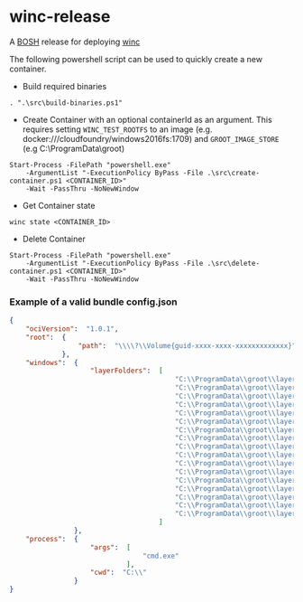 # winc-release

A [BOSH](http://docs.cloudfoundry.org/bosh/) release for deploying [winc](https://github.com/cloudfoundry-incubator/winc)

The following powershell script can be used to quickly create a new container.

  

- Build required binaries

```
. ".\src\build-binaries.ps1"
```
 
  

- Create Container with an optional containerId as an argument. This requires
  setting `WINC_TEST_ROOTFS` to an image (e.g. docker:///cloudfoundry/windows2016fs:1709)
  and `GROOT_IMAGE_STORE` (e.g  C:\ProgramData\groot)

```
Start-Process -FilePath "powershell.exe" 
    -ArgumentList "-ExecutionPolicy ByPass -File .\src\create-container.ps1 <CONTAINER_ID>" 
    -Wait -PassThru -NoNewWindow
```
 
  

- Get Container state

```
winc state <CONTAINER_ID>
```
 
  

- Delete Container

```
Start-Process -FilePath "powershell.exe" 
    -ArgumentList "-ExecutionPolicy ByPass -File .\src\delete-container.ps1 <CONTAINER_ID>" 
    -Wait -PassThru -NoNewWindow
```
 
  

### Example of a valid bundle config.json

```json
{
    "ociVersion":  "1.0.1",
    "root":  {
                 "path":  "\\\\?\\Volume{guid-xxxx-xxxx-xxxxxxxxxxxxx}"
             },
    "windows":  {
                    "layerFolders":  [
                                         "C:\\ProgramData\\groot\\layers\\4b80624421c2d0aee8cf2545e41af76f3ef98da3372ec85b7ab640d1766e2e63",
                                         "C:\\ProgramData\\groot\\layers\\c1a167b407cd6c3fde25116951d9a043694fdc780774ccfef48fb4232cad2381",
                                         "C:\\ProgramData\\groot\\layers\\9a318af2971284b5bc8352252ce42c773454e4c5f6c80013839af992cf946475",
                                         "C:\\ProgramData\\groot\\layers\\e1bf1f8e21a206c9a34244279edc943a25d0083c1475942472478f5fbe2d61c9",
                                         "C:\\ProgramData\\groot\\layers\\2ee39465411445cdf22b10930ca960f71ad7645b25190e1a040fa97ce1630106",
                                         "C:\\ProgramData\\groot\\layers\\4ecb556ebb54524db796c8f76999fd4422ec59d27dbfdec70798957937957275",
                                         "C:\\ProgramData\\groot\\layers\\8ca7e199c302bc7f808b70ff7225002f22dc7f288b3ab3a872aca07cba820f59",
                                         "C:\\ProgramData\\groot\\layers\\c94a554728b920448bc0126301034b757476418798099a5cad4d12cd1f1f6243",
                                         "C:\\ProgramData\\groot\\layers\\dbfd19e8d3473537fa7ce50e061d30c36dd6e33c53aac65c851717b4fc1d13d1",
                                         "C:\\ProgramData\\groot\\layers\\a4adf04a4f1a1908a22ac6800b6a30c4042a88e771b919ed34c9f8c8f8a68ed5",
                                         "C:\\ProgramData\\groot\\layers\\dff23fdb3dc70de2d31545ab2092db38a30181b62625b618348682d09305dcfc",
                                         "C:\\ProgramData\\groot\\layers\\377e6bf70e86cde165cb9038d8844cff3c334ff1e3d854572661f2fee3c2e8ce",
                                         "C:\\ProgramData\\groot\\layers\\cd287184e0f62ab3af6c1f015d5b0d4de2aa2aed8d7a1ba998bd104eb176671d",
                                         "C:\\ProgramData\\groot\\layers\\20c571b37e743a168690c06ebfd17beca53589a3ccd3ce4a90531b8a6bb802b1",
                                         "C:\\ProgramData\\groot\\layers\\9284cb82dc68ffc2891fdf7f914da75ef143e806ea8f56d55500d7878702130b",
                                         "C:\\ProgramData\\groot\\layers\\0feb5918e8bd7ac607d8b5178fc088907a52bdcc71ef3541d5d3c63838dbf1ef",
                                         "C:\\ProgramData\\groot\\layers\\4bfe49d7bc33014df317149be23a71dfe176f2ddd6a78977068a37973dde89d8"
                                     ]
                },
    "process":  {
                    "args":  [
                                 "cmd.exe"
                             ],
                    "cwd":  "C:\\"
                }
}
```
 

